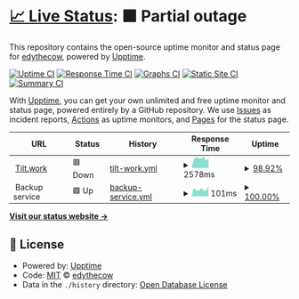# [📈 Live Status](https://status.tilt.work): <!--live status--> **🟧 Partial outage**

This repository contains the open-source uptime monitor and status page for [edythecow](https://keybase.io/edy), powered by [Upptime](https://github.com/upptime/upptime).

[![Uptime CI](https://github.com/edythecow/status.tilt.work/workflows/Uptime%20CI/badge.svg)](https://github.com/edythecow/status.tilt.work/actions?query=workflow%3A%22Uptime+CI%22)
[![Response Time CI](https://github.com/edythecow/status.tilt.work/workflows/Response%20Time%20CI/badge.svg)](https://github.com/edythecow/status.tilt.work/actions?query=workflow%3A%22Response+Time+CI%22)
[![Graphs CI](https://github.com/edythecow/status.tilt.work/workflows/Graphs%20CI/badge.svg)](https://github.com/edythecow/status.tilt.work/actions?query=workflow%3A%22Graphs+CI%22)
[![Static Site CI](https://github.com/edythecow/status.tilt.work/workflows/Static%20Site%20CI/badge.svg)](https://github.com/edythecow/status.tilt.work/actions?query=workflow%3A%22Static+Site+CI%22)
[![Summary CI](https://github.com/edythecow/status.tilt.work/workflows/Summary%20CI/badge.svg)](https://github.com/edythecow/status.tilt.work/actions?query=workflow%3A%22Summary+CI%22)

With [Upptime](https://upptime.js.org), you can get your own unlimited and free uptime monitor and status page, powered entirely by a GitHub repository. We use [Issues](https://github.com/edythecow/status.tilt.work/issues) as incident reports, [Actions](https://github.com/edythecow/status.tilt.work/actions) as uptime monitors, and [Pages](https://status.tilt.work) for the status page.

<!--start: status pages-->
<!-- This summary is generated by Upptime (https://github.com/upptime/upptime) -->
<!-- Do not edit this manually, your changes will be overwritten -->
<!-- prettier-ignore -->
| URL | Status | History | Response Time | Uptime |
| --- | ------ | ------- | ------------- | ------ |
| <img alt="" src="https://icons.duckduckgo.com/ip3/tilt.work.ico" height="13"> [Tilt.work](https://tilt.work) | 🟥 Down | [tilt-work.yml](https://github.com/EdyTheCow/tilt-status/commits/HEAD/history/tilt-work.yml) | <details><summary><img alt="Response time graph" src="./graphs/tilt-work/response-time-week.png" height="20"> 2578ms</summary><br><a href="https://status.tilt.work/history/tilt-work"><img alt="Response time 2562" src="https://img.shields.io/endpoint?url=https%3A%2F%2Fraw.githubusercontent.com%2FEdyTheCow%2Ftilt-status%2FHEAD%2Fapi%2Ftilt-work%2Fresponse-time.json"></a><br><a href="https://status.tilt.work/history/tilt-work"><img alt="24-hour response time 2629" src="https://img.shields.io/endpoint?url=https%3A%2F%2Fraw.githubusercontent.com%2FEdyTheCow%2Ftilt-status%2FHEAD%2Fapi%2Ftilt-work%2Fresponse-time-day.json"></a><br><a href="https://status.tilt.work/history/tilt-work"><img alt="7-day response time 2578" src="https://img.shields.io/endpoint?url=https%3A%2F%2Fraw.githubusercontent.com%2FEdyTheCow%2Ftilt-status%2FHEAD%2Fapi%2Ftilt-work%2Fresponse-time-week.json"></a><br><a href="https://status.tilt.work/history/tilt-work"><img alt="30-day response time 2562" src="https://img.shields.io/endpoint?url=https%3A%2F%2Fraw.githubusercontent.com%2FEdyTheCow%2Ftilt-status%2FHEAD%2Fapi%2Ftilt-work%2Fresponse-time-month.json"></a><br><a href="https://status.tilt.work/history/tilt-work"><img alt="1-year response time 2562" src="https://img.shields.io/endpoint?url=https%3A%2F%2Fraw.githubusercontent.com%2FEdyTheCow%2Ftilt-status%2FHEAD%2Fapi%2Ftilt-work%2Fresponse-time-year.json"></a></details> | <details><summary><a href="https://status.tilt.work/history/tilt-work">98.92%</a></summary><a href="https://status.tilt.work/history/tilt-work"><img alt="All-time uptime 99.55%" src="https://img.shields.io/endpoint?url=https%3A%2F%2Fraw.githubusercontent.com%2FEdyTheCow%2Ftilt-status%2FHEAD%2Fapi%2Ftilt-work%2Fuptime.json"></a><br><a href="https://status.tilt.work/history/tilt-work"><img alt="24-hour uptime 92.46%" src="https://img.shields.io/endpoint?url=https%3A%2F%2Fraw.githubusercontent.com%2FEdyTheCow%2Ftilt-status%2FHEAD%2Fapi%2Ftilt-work%2Fuptime-day.json"></a><br><a href="https://status.tilt.work/history/tilt-work"><img alt="7-day uptime 98.92%" src="https://img.shields.io/endpoint?url=https%3A%2F%2Fraw.githubusercontent.com%2FEdyTheCow%2Ftilt-status%2FHEAD%2Fapi%2Ftilt-work%2Fuptime-week.json"></a><br><a href="https://status.tilt.work/history/tilt-work"><img alt="30-day uptime 99.55%" src="https://img.shields.io/endpoint?url=https%3A%2F%2Fraw.githubusercontent.com%2FEdyTheCow%2Ftilt-status%2FHEAD%2Fapi%2Ftilt-work%2Fuptime-month.json"></a><br><a href="https://status.tilt.work/history/tilt-work"><img alt="1-year uptime 99.55%" src="https://img.shields.io/endpoint?url=https%3A%2F%2Fraw.githubusercontent.com%2FEdyTheCow%2Ftilt-status%2FHEAD%2Fapi%2Ftilt-work%2Fuptime-year.json"></a></details>
| <img alt="" src="https://icons.duckduckgo.com/ip3/null.ico" height="13"> Backup service | 🟩 Up | [backup-service.yml](https://github.com/EdyTheCow/tilt-status/commits/HEAD/history/backup-service.yml) | <details><summary><img alt="Response time graph" src="./graphs/backup-service/response-time-week.png" height="20"> 101ms</summary><br><a href="https://status.tilt.work/history/backup-service"><img alt="Response time 106" src="https://img.shields.io/endpoint?url=https%3A%2F%2Fraw.githubusercontent.com%2FEdyTheCow%2Ftilt-status%2FHEAD%2Fapi%2Fbackup-service%2Fresponse-time.json"></a><br><a href="https://status.tilt.work/history/backup-service"><img alt="24-hour response time 149" src="https://img.shields.io/endpoint?url=https%3A%2F%2Fraw.githubusercontent.com%2FEdyTheCow%2Ftilt-status%2FHEAD%2Fapi%2Fbackup-service%2Fresponse-time-day.json"></a><br><a href="https://status.tilt.work/history/backup-service"><img alt="7-day response time 101" src="https://img.shields.io/endpoint?url=https%3A%2F%2Fraw.githubusercontent.com%2FEdyTheCow%2Ftilt-status%2FHEAD%2Fapi%2Fbackup-service%2Fresponse-time-week.json"></a><br><a href="https://status.tilt.work/history/backup-service"><img alt="30-day response time 106" src="https://img.shields.io/endpoint?url=https%3A%2F%2Fraw.githubusercontent.com%2FEdyTheCow%2Ftilt-status%2FHEAD%2Fapi%2Fbackup-service%2Fresponse-time-month.json"></a><br><a href="https://status.tilt.work/history/backup-service"><img alt="1-year response time 106" src="https://img.shields.io/endpoint?url=https%3A%2F%2Fraw.githubusercontent.com%2FEdyTheCow%2Ftilt-status%2FHEAD%2Fapi%2Fbackup-service%2Fresponse-time-year.json"></a></details> | <details><summary><a href="https://status.tilt.work/history/backup-service">100.00%</a></summary><a href="https://status.tilt.work/history/backup-service"><img alt="All-time uptime 100.00%" src="https://img.shields.io/endpoint?url=https%3A%2F%2Fraw.githubusercontent.com%2FEdyTheCow%2Ftilt-status%2FHEAD%2Fapi%2Fbackup-service%2Fuptime.json"></a><br><a href="https://status.tilt.work/history/backup-service"><img alt="24-hour uptime 100.00%" src="https://img.shields.io/endpoint?url=https%3A%2F%2Fraw.githubusercontent.com%2FEdyTheCow%2Ftilt-status%2FHEAD%2Fapi%2Fbackup-service%2Fuptime-day.json"></a><br><a href="https://status.tilt.work/history/backup-service"><img alt="7-day uptime 100.00%" src="https://img.shields.io/endpoint?url=https%3A%2F%2Fraw.githubusercontent.com%2FEdyTheCow%2Ftilt-status%2FHEAD%2Fapi%2Fbackup-service%2Fuptime-week.json"></a><br><a href="https://status.tilt.work/history/backup-service"><img alt="30-day uptime 100.00%" src="https://img.shields.io/endpoint?url=https%3A%2F%2Fraw.githubusercontent.com%2FEdyTheCow%2Ftilt-status%2FHEAD%2Fapi%2Fbackup-service%2Fuptime-month.json"></a><br><a href="https://status.tilt.work/history/backup-service"><img alt="1-year uptime 100.00%" src="https://img.shields.io/endpoint?url=https%3A%2F%2Fraw.githubusercontent.com%2FEdyTheCow%2Ftilt-status%2FHEAD%2Fapi%2Fbackup-service%2Fuptime-year.json"></a></details>

<!--end: status pages-->

[**Visit our status website →**](https://status.tilt.work)

## 📄 License

- Powered by: [Upptime](https://github.com/upptime/upptime)
- Code: [MIT](./LICENSE) © [edythecow](https://keybase.io/edy)
- Data in the `./history` directory: [Open Database License](https://opendatacommons.org/licenses/odbl/1-0/)
